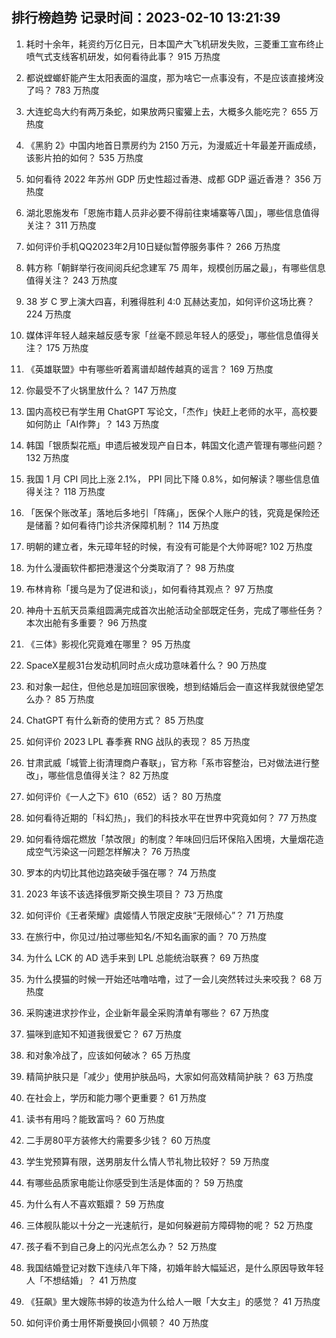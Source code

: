 
## 排行榜趋势 记录时间：2023-02-10 13:21:39
  
  1. 耗时十余年，耗资约万亿日元，日本国产大飞机研发失败，三菱重工宣布终止喷气式支线客机研发，如何看待此事？ 915 万热度
    
  2. 都说螳螂虾能产生太阳表面的温度，那为啥它一点事没有，不是应该直接烤没了吗？ 783 万热度
    
  3. 大连蛇岛大约有两万条蛇，如果放两只蜜獾上去，大概多久能吃完？ 655 万热度
    
  4. 《黑豹 2》中国内地首日票房约为 2150 万元，为漫威近十年最差开画成绩，该影片拍的如何？ 535 万热度
    
  5. 如何看待 2022 年苏州 GDP 历史性超过香港、成都 GDP 逼近香港？ 356 万热度
    
  6. 湖北恩施发布「恩施市籍人员非必要不得前往柬埔寨等八国」，哪些信息值得关注？ 311 万热度
    
  7. 如何评价手机QQ2023年2月10日疑似暂停服务事件？ 266 万热度
    
  8. 韩方称「朝鲜举行夜间阅兵纪念建军 75 周年，规模创历届之最」，有哪些信息值得关注？ 243 万热度
    
  9. 38 岁 C 罗上演大四喜，利雅得胜利 4:0 瓦赫达麦加，如何评价这场比赛？ 224 万热度
    
  10. 媒体评年轻人越来越反感专家「丝毫不顾忌年轻人的感受」，哪些信息值得关注？ 175 万热度
    
  11. 《英雄联盟》中有哪些听着离谱却越传越真的谣言？ 169 万热度
    
  12. 你最受不了火锅里放什么？ 147 万热度
    
  13. 国内高校已有学生用 ChatGPT 写论文，「杰作」快赶上老师的水平，高校要如何防止「AI作弊」？ 143 万热度
    
  14. 韩国「银质梨花瓶」申遗后被发现产自日本，韩国文化遗产管理有哪些问题？ 132 万热度
    
  15. 我国 1 月 CPI 同比上涨 2.1%， PPI 同比下降 0.8%，如何解读？哪些信息值得关注？ 118 万热度
    
  16. 「医保个账改革」落地后多地引「阵痛」，医保个人账户的钱，究竟是保险还是储蓄？如何看待门诊共济保障机制？ 114 万热度
    
  17. 明朝的建立者，朱元璋年轻的时候，有没有可能是个大帅哥呢? 102 万热度
    
  18. 为什么漫画软件都把港漫这个分类取消了？ 98 万热度
    
  19. 布林肯称「援乌是为了促进和谈」，如何看待其观点？ 97 万热度
    
  20. 神舟十五航天员乘组圆满完成首次出舱活动全部既定任务，完成了哪些任务？本次出舱有多重要？ 96 万热度
    
  21. 《三体》影视化究竟难在哪里？ 95 万热度
    
  22. SpaceX星舰31台发动机同时点火成功意味着什么？ 90 万热度
    
  23. 和对象一起住，但他总是加班回家很晚，想到结婚后会一直这样我就很绝望怎么办？ 85 万热度
    
  24. ChatGPT 有什么新奇的使用方式？ 85 万热度
    
  25. 如何评价 2023 LPL 春季赛 RNG 战队的表现？ 85 万热度
    
  26. 甘肃武威「城管上街清理商户春联」，官方称「系市容整治，已对做法进行整改」，哪些信息值得关注？ 82 万热度
    
  27. 如何评价《一人之下》610（652）话？ 80 万热度
    
  28. 如何看待近期的「科幻热」，我们的科技水平在世界中究竟如何？ 77 万热度
    
  29. 如何看待烟花燃放「禁改限」的制度？年味回归后环保陷入困境，大量烟花造成空气污染这一问题怎样解决？ 76 万热度
    
  30. 罗本的内切比其他边路突破手强在哪？ 74 万热度
    
  31. 2023 年该不该选择俄罗斯交换生项目？ 73 万热度
    
  32. 如何评价《王者荣耀》虞姬情人节限定皮肤“无限倾心”？ 71 万热度
    
  33. 在旅行中，你见过/拍过哪些知名/不知名画家的画？ 70 万热度
    
  34. 为什么 LCK 的 AD 选手来到 LPL 总能统治联赛？ 69 万热度
    
  35. 为什么摸猫的时候一开始还咕噜咕噜，过了一会儿突然转过头来咬我？ 68 万热度
    
  36. 采购速进求抄作业，企业新年最全采购清单有哪些？ 67 万热度
    
  37. 猫咪到底知不知道我很爱它？ 67 万热度
    
  38. 和对象冷战了，应该如何破冰？ 65 万热度
    
  39. 精简护肤只是「减少」使用护肤品吗，大家如何高效精简护肤？ 63 万热度
    
  40. 在社会上，学历和能力哪个更重要？ 61 万热度
    
  41. 读书有用吗？能致富吗？ 60 万热度
    
  42. 二手房80平方装修大约需要多少钱？ 60 万热度
    
  43. 学生党预算有限，送男朋友什么情人节礼物比较好？ 59 万热度
    
  44. 有哪些品质家电能让你感受到生活是体面的？ 59 万热度
    
  45. 为什么有人不喜欢甄嬛？ 59 万热度
    
  46. 三体舰队能以十分之一光速航行，是如何躲避前方障碍物的呢？ 52 万热度
    
  47. 孩子看不到自己身上的闪光点怎么办？ 52 万热度
    
  48. 我国结婚登记对数下连续八年下降，初婚年龄大幅延迟，是什么原因导致年轻人「不想结婚」？ 41 万热度
    
  49. 《狂飙》里大嫂陈书婷的妆造为什么给人一眼「大女主」的感觉？ 41 万热度
    
  50. 如何评价勇士用怀斯曼换回小佩顿？ 40 万热度
    